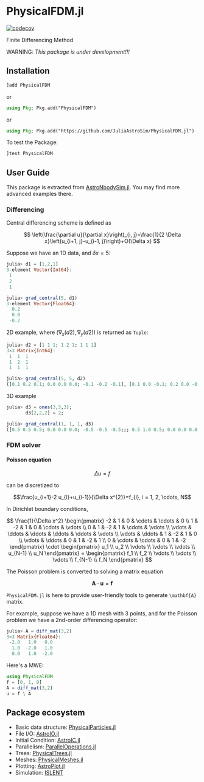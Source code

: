 # PhysicalFDM.jl

[![codecov](https://codecov.io/gh/JuliaAstroSim/PhysicalFDM.jl/graph/badge.svg?token=dFTWGV2lBM)](https://codecov.io/gh/JuliaAstroSim/PhysicalFDM.jl)

Finite Differencing Method

WARNING: *This package is under development!!!*

## Installation

```julia
]add PhysicalFDM
```

or

```julia
using Pkg; Pkg.add("PhysicalFDM")
```

or

```julia
using Pkg; Pkg.add("https://github.com/JuliaAstroSim/PhysicalFDM.jl")
```

To test the Package:
```julia
]test PhysicalFDM
```

## User Guide

This package is extracted from [AstroNbodySim.jl](https://github.com/JuliaAstroSim/AstroNbodySim.jl). You may find more advanced examples there.

### Differencing

Central differencing scheme is defined as

$$
\left(\frac{\partial u}{\partial x}\right)_{i, j}=\frac{1}{2 \Delta x}\left(u_{i+1, j}-u_{i-1, j}\right)+O(\Delta x)
$$

Suppose we have an 1D data, and $\delta x = 5$:
```julia
julia> d1 = [1,2,1]
3-element Vector{Int64}:
 1
 2
 1

julia> grad_central(5, d1)
3-element Vector{Float64}:
  0.2
  0.0
 -0.2
```

2D example, where $(\nabla_x(d2), \nabla_y(d2))$ is returned as `Tuple`:
```julia
julia> d2 = [1 1 1; 1 2 1; 1 1 1]
3×3 Matrix{Int64}:
 1  1  1
 1  2  1
 1  1  1

julia> grad_central(5, 5, d2)
([0.1 0.2 0.1; 0.0 0.0 0.0; -0.1 -0.2 -0.1], [0.1 0.0 -0.1; 0.2 0.0 -0.2; 0.1 0.0 -0.1])
```

3D example
```julia
julia> d3 = ones(3,3,3);
       d3[2,2,2] = 2;

julia> grad_central(1, 1, 1, d3)
([0.5 0.5 0.5; 0.0 0.0 0.0; -0.5 -0.5 -0.5;;; 0.5 1.0 0.5; 0.0 0.0 0.0; -0.5 -1.0 -0.5;;; 0.5 0.5 0.5; 0.0 0.0 0.0; -0.5 -0.5 -0.5], [0.5 0.0 -0.5; 0.5 0.0 -0.5; 0.5 0.0 -0.5;;; 0.5 0.0 -0.5; 1.0 0.0 -1.0; 0.5 0.0 -0.5;;; 0.5 0.0 -0.5; 0.5 0.0 -0.5; 0.5 0.0 -0.5], [0.5 0.5 0.5; 0.5 1.0 0.5; 0.5 0.5 0.5;;; 0.0 0.0 0.0; 0.0 0.0 0.0; 0.0 0.0 0.0;;; -0.5 -0.5 -0.5; -0.5 -1.0 -0.5; -0.5 -0.5 -0.5])
```

### FDM solver

#### Poisson equation
$$\Delta u = f$$

can be discretized to

$$\frac{u_{i+1}-2 u_{i}+u_{i-1}}{\Delta x^{2}}=f_{i}, i = 1, 2, \cdots, N$$

In Dirichlet boundary conditions,

$$
\frac{1}{\Delta x^2} \begin{pmatrix}
        -2 &      1 &      0 & \cdots & \cdots &      0 \\
        1 &     -2 &      1 &      0 & \cdots & \vdots \\
        0 &      1 &     -2 &      1 & \cdots & \vdots \\
    \vdots & \ddots & \ddots & \ddots & \ddots & \vdots \\
    \vdots & \ddots &      1 &     -2 &      1 &      0 \\
    \vdots & \ddots &      0 &      1 &     -2 &      1 \\
            0 & \cdots & \cdots &      0 &      1 &     -2
\end{pmatrix}
\cdot \begin{pmatrix}
    u_1 \\ u_2 \\ \vdots \\ \vdots \\ \vdots \\ u_{N-1} \\ u_N
\end{pmatrix}
= \begin{pmatrix}
    f_1 \\ f_2 \\ \vdots \\ \vdots \\ \vdots \\ f_{N-1} \\ f_N
\end{pmatrix}
$$

The Poisson problem is converted to solving a matrix equation

$$\mathbf{A} \cdot \mathbf{u} = \mathbf{f}$$

`PhysicalFDM.jl` is here to provide user-friendly tools to generate `\mathbf{A}` matrix.

For example, suppose we have a 1D mesh with 3 points, and for the Poisson problem we have a 2nd-order differencing operator:
```julia
julia> A = diff_mat(3,2)
3×3 Matrix{Float64}:
 -2.0   1.0   0.0
  1.0  -2.0   1.0
  0.0   1.0  -2.0
```

Here's a MWE:
```julia
using PhysicalFDM
f = [0, 1, 0]
A = diff_mat(3,2)
u = f \ A
```

## Package ecosystem

- Basic data structure: [PhysicalParticles.jl](https://github.com/JuliaAstroSim/PhysicalParticles.jl)
- File I/O: [AstroIO.jl](https://github.com/JuliaAstroSim/AstroIO.jl)
- Initial Condition: [AstroIC.jl](https://github.com/JuliaAstroSim/AstroIC.jl)
- Parallelism: [ParallelOperations.jl](https://github.com/JuliaAstroSim/ParallelOperations.jl)
- Trees: [PhysicalTrees.jl](https://github.com/JuliaAstroSim/PhysicalTrees.jl)
- Meshes: [PhysicalMeshes.jl](https://github.com/JuliaAstroSim/PhysicalMeshes.jl)
- Plotting: [AstroPlot.jl](https://github.com/JuliaAstroSim/AstroPlot.jl)
- Simulation: [ISLENT](https://github.com/JuliaAstroSim/ISLENT)